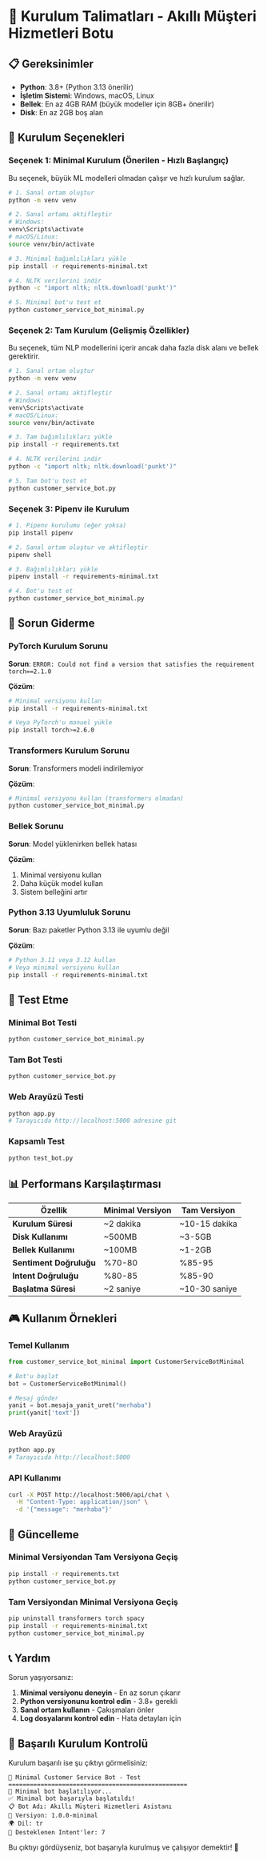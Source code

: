# 🚀 Kurulum Talimatları - Akıllı Müşteri Hizmetleri Botu

## 📋 Gereksinimler

- **Python**: 3.8+ (Python 3.13 önerilir)
- **İşletim Sistemi**: Windows, macOS, Linux
- **Bellek**: En az 4GB RAM (büyük modeller için 8GB+ önerilir)
- **Disk**: En az 2GB boş alan

## 🎯 Kurulum Seçenekleri

### Seçenek 1: Minimal Kurulum (Önerilen - Hızlı Başlangıç)

Bu seçenek, büyük ML modelleri olmadan çalışır ve hızlı kurulum sağlar.

```bash
# 1. Sanal ortam oluştur
python -m venv venv

# 2. Sanal ortamı aktifleştir
# Windows:
venv\Scripts\activate
# macOS/Linux:
source venv/bin/activate

# 3. Minimal bağımlılıkları yükle
pip install -r requirements-minimal.txt

# 4. NLTK verilerini indir
python -c "import nltk; nltk.download('punkt')"

# 5. Minimal bot'u test et
python customer_service_bot_minimal.py
```

### Seçenek 2: Tam Kurulum (Gelişmiş Özellikler)

Bu seçenek, tüm NLP modellerini içerir ancak daha fazla disk alanı ve bellek gerektirir.

```bash
# 1. Sanal ortam oluştur
python -m venv venv

# 2. Sanal ortamı aktifleştir
# Windows:
venv\Scripts\activate
# macOS/Linux:
source venv/bin/activate

# 3. Tam bağımlılıkları yükle
pip install -r requirements.txt

# 4. NLTK verilerini indir
python -c "import nltk; nltk.download('punkt')"

# 5. Tam bot'u test et
python customer_service_bot.py
```

### Seçenek 3: Pipenv ile Kurulum

```bash
# 1. Pipenv kurulumu (eğer yoksa)
pip install pipenv

# 2. Sanal ortam oluştur ve aktifleştir
pipenv shell

# 3. Bağımlılıkları yükle
pipenv install -r requirements-minimal.txt

# 4. Bot'u test et
python customer_service_bot_minimal.py
```

## 🔧 Sorun Giderme

### PyTorch Kurulum Sorunu

**Sorun**: `ERROR: Could not find a version that satisfies the requirement torch==2.1.0`

**Çözüm**: 
```bash
# Minimal versiyonu kullan
pip install -r requirements-minimal.txt

# Veya PyTorch'u manuel yükle
pip install torch>=2.6.0
```

### Transformers Kurulum Sorunu

**Sorun**: Transformers modeli indirilemiyor

**Çözüm**:
```bash
# Minimal versiyonu kullan (transformers olmadan)
python customer_service_bot_minimal.py
```

### Bellek Sorunu

**Sorun**: Model yüklenirken bellek hatası

**Çözüm**:
1. Minimal versiyonu kullan
2. Daha küçük model kullan
3. Sistem belleğini artır

### Python 3.13 Uyumluluk Sorunu

**Sorun**: Bazı paketler Python 3.13 ile uyumlu değil

**Çözüm**:
```bash
# Python 3.11 veya 3.12 kullan
# Veya minimal versiyonu kullan
pip install -r requirements-minimal.txt
```

## 🧪 Test Etme

### Minimal Bot Testi
```bash
python customer_service_bot_minimal.py
```

### Tam Bot Testi
```bash
python customer_service_bot.py
```

### Web Arayüzü Testi
```bash
python app.py
# Tarayıcıda http://localhost:5000 adresine git
```

### Kapsamlı Test
```bash
python test_bot.py
```

## 📊 Performans Karşılaştırması

| Özellik | Minimal Versiyon | Tam Versiyon |
|---------|------------------|--------------|
| **Kurulum Süresi** | ~2 dakika | ~10-15 dakika |
| **Disk Kullanımı** | ~500MB | ~3-5GB |
| **Bellek Kullanımı** | ~100MB | ~1-2GB |
| **Sentiment Doğruluğu** | %70-80 | %85-95 |
| **Intent Doğruluğu** | %80-85 | %85-90 |
| **Başlatma Süresi** | ~2 saniye | ~10-30 saniye |

## 🎮 Kullanım Örnekleri

### Temel Kullanım
```python
from customer_service_bot_minimal import CustomerServiceBotMinimal

# Bot'u başlat
bot = CustomerServiceBotMinimal()

# Mesaj gönder
yanit = bot.mesaja_yanit_uret("merhaba")
print(yanit['text'])
```

### Web Arayüzü
```bash
python app.py
# Tarayıcıda http://localhost:5000
```

### API Kullanımı
```bash
curl -X POST http://localhost:5000/api/chat \
  -H "Content-Type: application/json" \
  -d '{"message": "merhaba"}'
```

## 🔄 Güncelleme

### Minimal Versiyondan Tam Versiyona Geçiş
```bash
pip install -r requirements.txt
python customer_service_bot.py
```

### Tam Versiyondan Minimal Versiyona Geçiş
```bash
pip uninstall transformers torch spacy
pip install -r requirements-minimal.txt
python customer_service_bot_minimal.py
```

## 📞 Yardım

Sorun yaşıyorsanız:

1. **Minimal versiyonu deneyin** - En az sorun çıkarır
2. **Python versiyonunu kontrol edin** - 3.8+ gerekli
3. **Sanal ortam kullanın** - Çakışmaları önler
4. **Log dosyalarını kontrol edin** - Hata detayları için

## 🎉 Başarılı Kurulum Kontrolü

Kurulum başarılı ise şu çıktıyı görmelisiniz:

```
🤖 Minimal Customer Service Bot - Test
==================================================
🔄 Minimal bot başlatılıyor...
✅ Minimal bot başarıyla başlatıldı!
📋 Bot Adı: Akıllı Müşteri Hizmetleri Asistanı
🔢 Versiyon: 1.0.0-minimal
🌍 Dil: tr
🎯 Desteklenen Intent'ler: 7
```

Bu çıktıyı gördüyseniz, bot başarıyla kurulmuş ve çalışıyor demektir! 🎉
